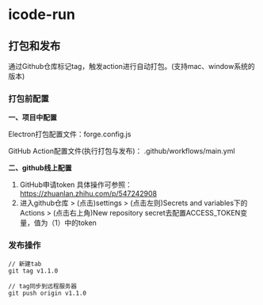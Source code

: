 # icode-run

## 打包和发布

通过Github仓库标记tag，触发action进行自动打包。(支持mac、window系统的版本)

### 打包前配置

**一、项目中配置**

Electron打包配置文件：forge.config.js

GitHub Action配置文件(执行打包与发布)： .github/workflows/main.yml

**二、github线上配置**

1. GitHub申请token
   具体操作可参照：https://zhuanlan.zhihu.com/p/547242908
2. 进入github仓库 > (点击)settings > (点击左则)Secrets and variables下的Actions > (点击右上角)New repository secret去配置ACCESS_TOKEN变量，值为（1）中的token

### 发布操作

```
// 新建tab
git tag v1.1.0

// tag同步到远程服务器
git push origin v1.1.0
```


